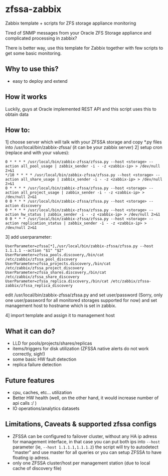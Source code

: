 # zfssa-zabbix
Zabbix template + scripts for ZFS storage appliance monitoring

Tired of SNMP messages from your Oracle ZFS Storage appliance and complicated processing in zabbix?

There is better way, use this template for Zabbix together with few scripts to get some basic monitoring.

## Why to use this?
- easy to deploy and extend

## How it works

Luckily, guys at Oracle implemented REST API and this script uses this to obtain data

## How to:

1] choose server which will talk with your ZFSSA storage and copy *.py files into /usr/local/bin/zabbix-zfssa/ (it can be your zabbix server)
2] setup cron  (replace <storage> and <zabbix-ip> with your values):
```
0 * * * * /usr/local/bin/zabbix-zfssa/zfssa.py --host <storage> --action all_pool_usage | zabbix_sender -i - -z <zabbix-ip> > /dev/null 2>&1
*/10 * * * * /usr/local/bin/zabbix-zfssa/zfssa.py --host <storage> --action all_share_usage | zabbix_sender -i - -z <zabbix-ip> > /dev/null 2>&1
0 * * * * /usr/local/bin/zabbix-zfssa/zfssa.py --host <storage> --action all_project_usage | zabbix_sender -i - -z <zabbix-ip> > /dev/null 2>&1
0 0 * * * /usr/local/bin/zabbix-zfssa/zfssa.py --host <storage> --action discovery
0 * * * * /usr/local/bin/zabbix-zfssa/zfssa.py --host <storage> --action hw_status | zabbix_sender -i - -z <zabbix-ip> > /dev/null 2>&1
0 0 * * * /usr/local/bin/zabbix-zfssa/zfssa.py --host <storage> --action replication_status | zabbix_sender -i - -z <zabbix-ip> > /dev/null 2>&1
```
3] add userparameter:
```
UserParameter=zfssa[*],/usr/local/bin/zabbix-zfssa/zfssa.py --host 1.1.1.1 --action "$1" "$2"
UserParameter=zfssa_pools.discovery,/bin/cat /etc/zabbix/zfssa_pool_discovery
UserParameter=zfssa_projects.discovery,/bin/cat /etc/zabbix/zfssa_project_discovery
UserParameter=zfssa_shares.discovery,/bin/cat /etc/zabbix/zfssa_share_discovery
UserParameter=zfssa_replica.discovery,/bin/cat /etc/zabbix/zfssa-zabbix/zfssa_replica_discovery
```
edit /usr/local/bin/zabbix-zfssa/zfssa.py and set user/password (Sorry, only one user/password for all monitored storages supported for now) and set management host to hostname which is set in zabbix.

4] import template and assign it to management host

## What it can do?

- LLD for pools/projects/shares/replicas
- items/triggers for disk utilization (ZFSSA native alerts do not work correctly, sigh!)
- some basic HW fault detection
- replica failure detection

## Future features

- cpu, caches, etc... utilization
- Better HW health (well, on the other hand, it would increase number of api calls :/ )
- IO operations/analytics datasets

## Limitations, Caveats & supported zfssa configs

- ZFSSA can be configured to failover cluster, without any HA ip adress for management interface, in that case you can put both ips into `--host` parameter (ie, `--host 1.1.1.1,1.1.1.2`) the script will try to autodetect "master" and use master for all queries or you can setup ZFSSA to have floating ip adress.
- only one ZFSSA cluster/host per management station (due to local cache of discovery file)
